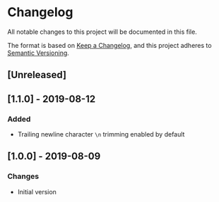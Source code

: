 # Changelog
All notable changes to this project will be documented in this file.

The format is based on [Keep a Changelog](https://keepachangelog.com/en/1.0.0/),
and this project adheres to [Semantic Versioning](https://semver.org/spec/v2.0.0.html).

## [Unreleased]

## [1.1.0] - 2019-08-12
### Added
- Trailing newline character `\n` trimming enabled by default

## [1.0.0] - 2019-08-09
### Changes
-  Initial version